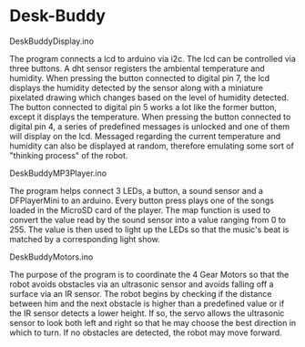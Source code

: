 # Desk-Buddy

DeskBuddyDisplay.ino

The program connects a lcd to arduino via i2c. The lcd can be controlled via three buttons. A dht sensor registers the ambiental temperature and humidity.
When pressing the button connected to digital pin 7, the lcd displays the humidity detected by the sensor along with a miniature pixelated drawing which changes based on the
level of humidity detected. The button connected to digital pin 5 works a lot like the former button, except it displays the temperature.
When pressing the button connected to digital pin 4, a series of predefined messages is unlocked and one of them will display on the lcd. Messaged regarding the current
temperature and humidity can also be displayed at random, therefore emulating some sort of "thinking process" of the robot.

DeskBuddyMP3Player.ino

The program helps connect 3 LEDs, a button, a sound sensor and a DFPlayerMini to an arduino. Every button press plays one of the songs loaded in the MicroSD card of the
player. The map function is used to convert the value read by the sound sensor into a value ranging from 0 to 255. The value is then used to light up the LEDs so that the
music's beat is matched by a corresponding light show.

DeskBuddyMotors.ino

The purpose of the program is to coordinate the 4 Gear Motors so that the robot avoids obstacles via an ultrasonic sensor and avoids falling off a surface via an IR sensor.
The robot begins by checking if the distance between him and the next obstacle is higher than a predefined value or if the IR sensor detects a lower height. If so, the servo
allows the ultrasonic sensor to look both left and right so that he may choose the best direction in which to turn. If no obstacles are detected, the robot may move forward.
